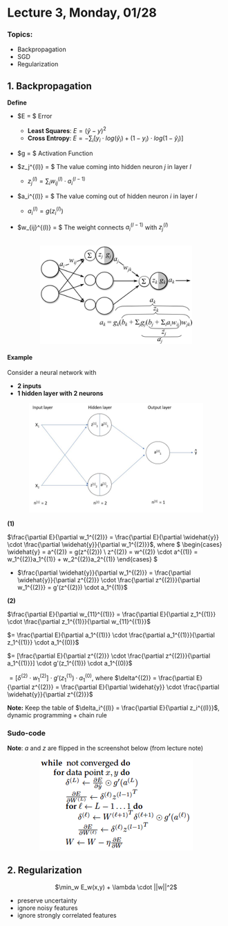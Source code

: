 # Lecture 3, Monday, 01/28

### Topics: 
- Backpropagation
- SGD
- Regularization


## 1. Backpropagation

**Define**

- $E = $ Error
	- **Least Squares**: $E = (\widehat{y} - y)^2$
	- **Cross Entropy**: $E = - \sum_i [y_i \cdot log(\widehat{y}_i) + (1-y_i) \cdot log(1-\widehat{y}_i)]$

- $g = $ Activation Function

- $z_j^{(l)} = $ The value coming into hidden neuron $j$ in layer $l$
	- $z_j^{(l)} = \sum_i w_{ij}^{(l)} \cdot a_i^{(l-1)}$

- $a_i^{(l)} = $ The value coming out of hidden neuron $i$ in layer $l$
	- $a_i^{(l)} = g(z_i^{(l)})$

- $w_{ij}^{(l)} = $ The weight connects $a_i^{(l-1)}$ with $z_j^{(l)}$ 

<br>
<center>
<img src="graphs/neural-net.png" style="max-width:70%">
</center>

#### Example

Consider a neural network with 

- **2 inputs**
- **1 hidden layer with 2 neurons**

<center>
<img src="graphs/neural-net-example.jpg" style="max-width:80%">
</center>


**(1)**

$\frac{\partial E}{\partial w_1^{(2)}} = \frac{\partial E}{\partial \widehat{y}} \cdot \frac{\partial \widehat{y}}{\partial w_1^{(2)}}$, where 
$
\begin{cases}
\widehat{y} = a^{(2)} = g(z^{(2)}) \\
z^{(2)} = w^{(2)} \cdot a^{(1)} = w_1^{(2)}a_1^{(1)} + w_2^{(2)}a_2^{(1)}
\end{cases}
$

- $\frac{\partial \widehat{y}}{\partial w_1^{(2)}} = \frac{\partial \widehat{y}}{\partial z^{(2)}} \cdot \frac{\partial z^{(2)}}{\partial w_1^{(2)}} = g'(z^{(2)}) \cdot a_1^{(1)}$ 

**(2)**

$\frac{\partial E}{\partial w_{11}^{(1)}} = \frac{\partial E}{\partial z_1^{(1)}} \cdot \frac{\partial z_1^{(1)}}{\partial w_{11}^{(1)}}$

$= \frac{\partial E}{\partial a_1^{(1)}} \cdot \frac{\partial a_1^{(1)}}{\partial z_1^{(1)}} \cdot a_1^{(0)}$

$= [\frac{\partial E}{\partial z^{(2)}} \cdot \frac{\partial z^{(2)}}{\partial a_1^{(1)}}] \cdot g'(z_1^{(1)}) \cdot a_1^{(0)}$

$= [\delta^{(2)} \cdot w_1^{(2)}] \cdot g'(z_1^{(1)}) \cdot a_1^{(0)}$, where $\delta^{(2)} = \frac{\partial E}{\partial z^{(2)}} = \frac{\partial E}{\partial \widehat{y}} \cdot \frac{\partial \widehat{y}}{\partial z^{(2)}}$

**Note:** Keep the table of $\delta_i^{(l)} = \frac{\partial E}{\partial z_i^{(l)}}$, dynamic programming + chain rule 


### Sudo-code

**Note**: $a$ and $z$ are flipped in the screenshot below (from lecture note)

<center>
<img src="graphs/backprop.png" style="max-width:80%">
</center>

## 2. Regularization

<center>
$\min_w E_w(x,y) + \lambda \cdot ||w||^2$
</center>

- preserve uncertainty
- ignore noisy features
- ignore strongly correlated features
